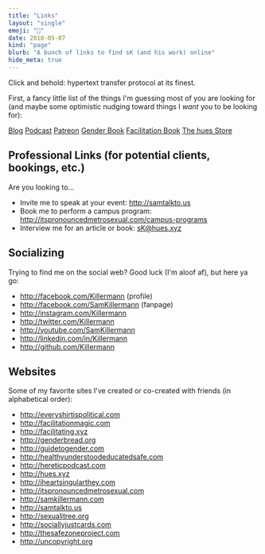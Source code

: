 ```yaml
---
title: "Links"
layout: "single"
emoji: "🔗"
date: 2018-05-07
kind: "page"
blurb: "A bunch of links to find sK (and his work) online"
hide_meta: true
---
```


Click and behold: hypertext transfer protocol at its finest.

First, a fancy little list of the things I'm guessing most of you are looking for (and maybe some optimistic nudging toward things I _want_ you to be looking for):

<a class="button" href="http://samkillermann.com" alt="Sam Killermann's Blog">Blog</a>
<a class="button" href="http://hereticpodcast.com" alt="Heretic Podcast">Podcast</a>
<a class="button" href="http://patreon.com/killermann" alt="Sam Killermann Patreon">Patreon</a>
<a class="button" href="http://guidetogender.com" alt="A Guide to Gender">Gender Book</a>
<a class="button" href="http://facilitationmagic.com" alt="Unlocking the Magic of Facilitation">Facilitation Book</a>
<a class="button" href="http://hues.xyz" alt="The hues Store">The hues Store</a>


## Professional Links (for potential clients, bookings, etc.)

Are you looking to...

- Invite me to speak at your event: http://samtalkto.us
- Book me to perform a campus program: http://itspronouncedmetrosexual.com/campus-programs
- Interview me for an article or book: <a href="mailto:sK@hues.xyz" alt="sK@hues.xyz">sK@hues.xyz</a>

## Socializing

Trying to find me on the social web? Good luck (I'm aloof af), but here ya go:

- http://facebook.com/Killermann (profile)
- http://facebook.com/SamKillermann (fanpage)
- http://instagram.com/Killermann
- http://twitter.com/Killermann
- http://youtube.com/SamKillermann
- http://linkedin.com/in/Killermann
- http://github.com/Killermann

## Websites

Some of my favorite sites I've created or co-created with friends (in alphabetical order):


- http://everyshirtispolitical.com
- http://facilitationmagic.com
- http://facilitating.xyz
- http://genderbread.org
- http://guidetogender.com
- http://healthyunderstoodeducatedsafe.com
- http://hereticpodcast.com
- http://hues.xyz
- http://iheartsingularthey.com
- http://itspronouncedmetrosexual.com
- http://samkillermann.com
- http://samtalkto.us
- http://sexualitree.org
- http://sociallyjustcards.com
- http://thesafezoneproject.com
- http://uncopyright.org
